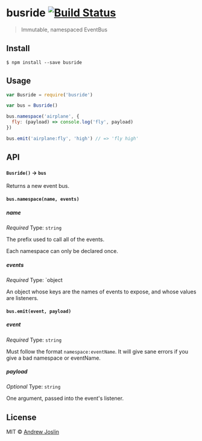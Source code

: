 # busride [![Build Status](https://travis-ci.org/ajoslin/busride.svg?branch=master)](https://travis-ci.org/ajoslin/busride)

> Immutable, namespaced EventBus

## Install

```
$ npm install --save busride
```

## Usage

```js
var Busride = require('busride')

var bus = Busride()

bus.namespace('airplane', {
  fly: (payload) => console.log('fly', payload)
})

bus.emit('airplane:fly', 'high') // => 'fly high'
```

## API

#### `Busride()` -> `bus`

Returns a new event bus.

#### `bus.namespace(name, events)`

##### name

*Required*
Type: `string`

The prefix used to call all of the events.

Each namespace can only be declared once.

##### events

*Required*
Type: `object

An object whose keys are the names of events to expose, and whose values are listeners.

#### `bus.emit(event, payload)`

##### event

*Required*
Type: `string`

Must follow the format `namespace:eventName`. It will give sane errors if you give a bad namespace or eventName.

##### payload

*Optional*
Type: `string`

One argument, passed into the event's listener.

## License

MIT © [Andrew Joslin](http://ajoslin.com)
